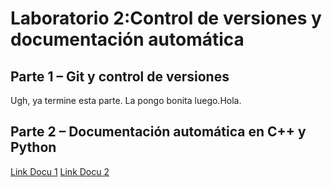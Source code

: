 # Laboratorio 2:Control de versiones y documentación automática
## Parte 1 – Git y control de versiones
Ugh, ya termine esta parte. La pongo bonita luego.Hola.
## Parte 2 –  Documentación automática en C++ y Python
[Link Docu 1](https://sebasbclef.github.io/ie0417/)
[Link Docu 2](https://67f986d7b8dd3f0a57967ffc--stately-boba-ce2605.netlify.app/globals.html)